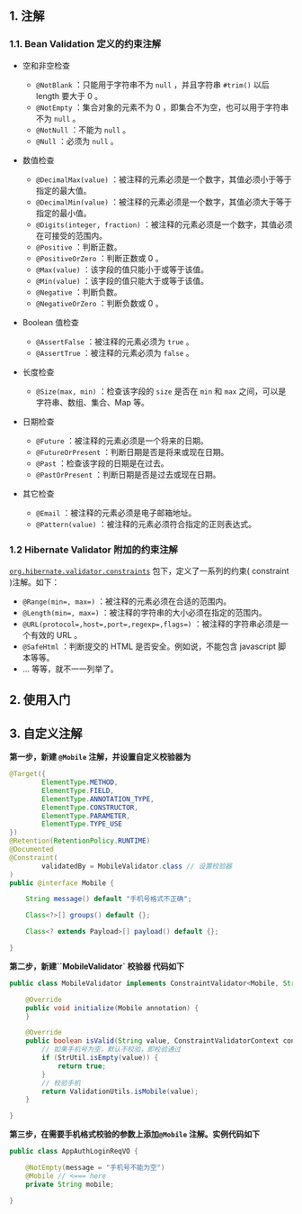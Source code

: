 ## 1. 注解

### 1.1. Bean Validation 定义的约束注解

- 空和非空检查
  - `@NotBlank` ：只能用于字符串不为 `null` ，并且字符串 `#trim()` 以后 length 要大于 0 。
  - `@NotEmpty` ：集合对象的元素不为 0 ，即集合不为空，也可以用于字符串不为 `null` 。
  - `@NotNull` ：不能为 `null` 。
  - `@Null` ：必须为 `null` 。

- 数值检查
  - `@DecimalMax(value)` ：被注释的元素必须是一个数字，其值必须小于等于指定的最大值。
  - `@DecimalMin(value)` ：被注释的元素必须是一个数字，其值必须大于等于指定的最小值。
  - `@Digits(integer, fraction)` ：被注释的元素必须是一个数字，其值必须在可接受的范围内。
  - `@Positive` ：判断正数。
  - `@PositiveOrZero` ：判断正数或 0 。
  - `@Max(value)` ：该字段的值只能小于或等于该值。
  - `@Min(value)` ：该字段的值只能大于或等于该值。
  - `@Negative` ：判断负数。
  - `@NegativeOrZero` ：判断负数或 0 。

- Boolean 值检查
  - `@AssertFalse` ：被注释的元素必须为 `true` 。
  - `@AssertTrue` ：被注释的元素必须为 `false` 。

- 长度检查
  - `@Size(max, min)` ：检查该字段的 `size` 是否在 `min` 和 `max` 之间，可以是字符串、数组、集合、Map 等。

- 日期检查
  - `@Future` ：被注释的元素必须是一个将来的日期。
  - `@FutureOrPresent` ：判断日期是否是将来或现在日期。
  - `@Past` ：检查该字段的日期是在过去。
  - `@PastOrPresent` ：判断日期是否是过去或现在日期。

- 其它检查
  - `@Email` ：被注释的元素必须是电子邮箱地址。
  - `@Pattern(value)` ：被注释的元素必须符合指定的正则表达式。

### 1.2 Hibernate Validator 附加的约束注解

[`org.hibernate.validator.constraints`](https://github.com/hibernate/hibernate-validator/tree/master/engine/src/main/java/org/hibernate/validator/constraints) 包下，定义了一系列的约束( constraint )注解。如下：

- `@Range(min=, max=)` ：被注释的元素必须在合适的范围内。
- `@Length(min=, max=)` ：被注释的字符串的大小必须在指定的范围内。
- `@URL(protocol=,host=,port=,regexp=,flags=)` ：被注释的字符串必须是一个有效的 URL 。
- `@SafeHtml` ：判断提交的 HTML 是否安全。例如说，不能包含 javascript 脚本等等。
- ... 等等，就不一一列举了。



## 2. 使用入门





## 3. 自定义注解

**第一步，新建 `@Mobile` 注解，并设置自定义校验器为**

```java
@Target({
        ElementType.METHOD,
        ElementType.FIELD,
        ElementType.ANNOTATION_TYPE,
        ElementType.CONSTRUCTOR,
        ElementType.PARAMETER,
        ElementType.TYPE_USE
})
@Retention(RetentionPolicy.RUNTIME)
@Documented
@Constraint(
        validatedBy = MobileValidator.class // 设置校验器
)
public @interface Mobile {

    String message() default "手机号格式不正确";

    Class<?>[] groups() default {};

    Class<? extends Payload>[] payload() default {};

}
```

**第二步，新建``MobileValidator` 校验器 代码如下** 

```java
public class MobileValidator implements ConstraintValidator<Mobile, String> {

    @Override
    public void initialize(Mobile annotation) {
    }

    @Override
    public boolean isValid(String value, ConstraintValidatorContext context) {
        // 如果手机号为空，默认不校验，即校验通过
        if (StrUtil.isEmpty(value)) {
            return true;
        }
        // 校验手机
        return ValidationUtils.isMobile(value);
    }

}
```

**第三步，在需要手机格式校验的参数上添加`@Mobile` 注解。实例代码如下**

```java
public class AppAuthLoginReqVO {

    @NotEmpty(message = "手机号不能为空")
    @Mobile // <=== here
    private String mobile;

}
```